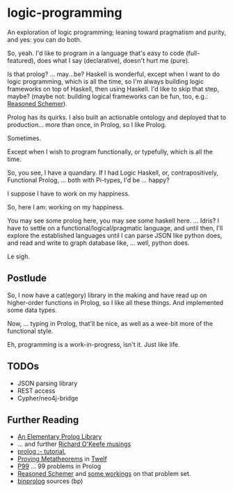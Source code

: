 # logic-programming
An exploration of logic programming; leaning toward pragmatism and purity, and yes: you can do both.

So, yeah. I'd like to program in a language that's easy to code (full-featured),
does what I say (declarative), doesn't hurt me (pure).

Is that prolog? ... may...be? Haskell is wonderful, except when I want to do
logic programming, which is all the time, so I'm always building logic 
frameworks on top of Haskell, then using Haskell. I'd like to skip that step,
maybe? (maybe not: building logical frameworks can be fun, too, e.g.: [Reasoned
Schemer](https://mitpress.mit.edu/books/reasoned-schemer-second-edition)).

Prolog has its quirks. I also built an actionable ontology and deployed that
to production... more than once, in Prolog, so I like Prolog.

Sometimes.

Except when I wish to program functionally, or typefully, which is all the time.

So, you see, I have a quandary. If I had Logic Haskell, or, contrapositively,
Functional Prolog, ... both with Pi-types, I'd be ... happy?

I suppose I have to work on my happiness.

So, here I am: working on my happiness.

You may see some prolog here, you may see some haskell here. ... Idris? I have
to settle on a functional/logical/pragmatic language, and until then, I'll 
explore the established languages until I can parse JSON like python does, and
read and write to graph database like, ... well, python does.

Le sigh.

## Postlude

So, I now have a cat(egory) library in the making and have read up on higher-order functions
in Prolog, so I like all these things. And implemented some data types.

Now, ... typing in Prolog, that'll be nice, as well as a wee-bit more of the functional style.

Eh, programming is a work-in-progress, isn't it. Just like life.

## TODOs

* JSON parsing library
* REST access
* Cypher/neo4j-bridge

## Further Reading

* [An Elementary Prolog Library](http://www.cs.otago.ac.nz/staffpriv/ok/pllib.htm)
* ... and further [Richard O'Keefe musings](http://www.cs.otago.ac.nz/staffpriv/ok/)
* [prolog :- tutorial.](https://www.cpp.edu/~jrfisher/www/prolog_tutorial/contents.html)
* [Proving Metatheorems](http://twelf.org/wiki/Proving_metatheorems:Full_LF) in [Twelf](http://twelf.org/wiki/Main_Page)
* [P99](https://www.ic.unicamp.br/~meidanis/courses/mc336/2009s2/prolog/problemas/) ... 99 problems in Prolog
* [Reasoned Schemer](https://mitpress.mit.edu/books/reasoned-schemer-second-edition) and [some workings](https://github.com/pkrumins/the-reasoned-schemer) on that problem set.
* [binprolog](https://github.com/ptarau/binprolog) sources (bp)
